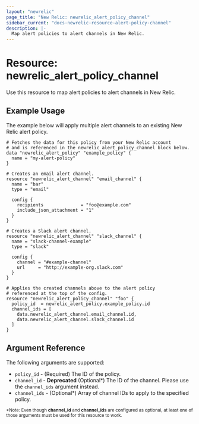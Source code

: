 ```yaml
---
layout: "newrelic"
page_title: "New Relic: newrelic_alert_policy_channel"
sidebar_current: "docs-newrelic-resource-alert-policy-channel"
description: |-
  Map alert policies to alert channels in New Relic.
---
```


# Resource: newrelic\_alert\_policy\_channel

Use this resource to map alert policies to alert channels in New Relic.

## Example Usage

The example below will apply multiple alert channels to an existing New Relic alert policy.

```hcl
# Fetches the data for this policy from your New Relic account
# and is referenced in the newrelic_alert_policy_channel block below.
data "newrelic_alert_policy" "example_policy" {
  name = "my-alert-policy"
}

# Creates an email alert channel.
resource "newrelic_alert_channel" "email_channel" {
  name = "bar"
  type = "email"

  config {
    recipients              = "foo@example.com"
    include_json_attachment = "1"
  }
}

# Creates a Slack alert channel.
resource "newrelic_alert_channel" "slack_channel" {
  name = "slack-channel-example"
  type = "slack"

  config {
    channel = "#example-channel"
    url     = "http://example-org.slack.com"
  }
}

# Applies the created channels above to the alert policy
# referenced at the top of the config.
resource "newrelic_alert_policy_channel" "foo" {
  policy_id  = newrelic_alert_policy.example_policy.id
  channel_ids = [
    data.newrelic_alert_channel.email_channel.id,
    data.newrelic_alert_channel.slack_channel.id
  ]
}
```

## Argument Reference

The following arguments are supported:

  * `policy_id` - (Required) The ID of the policy.
  * `channel_id` - **Deprecated** (Optional*) The ID of the channel. Please use the `channel_ids` argument instead.
  * `channel_ids` - (Optional*) Array of channel IDs to apply to the specified policy.

<sup>\*Note: Even though **channel_id** and **channel_ids** are configured as optional, at least one of those arguments must be used for this resource to work.</sup>
